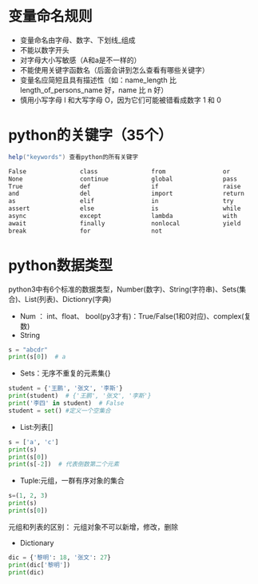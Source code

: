 # 变量命名规则
- 变量命名由字母、数字、下划线_组成
- 不能以数字开头
- 对字母大小写敏感（A和a是不一样的）
- 不能使用关键字函数名（后面会讲到怎么查看有哪些关键字）
- 变量名应简短且具有描述性（如：name_length 比 length_of_persons_name 好，name 比 n 好）
- 慎用小写字母 l 和大写字母 O，因为它们可能被错看成数字 1 和 0

# python的关键字（35个）
```java
help("keywords") 查看python的所有关键字
```
```xml
False               class               from                or
None                continue            global              pass
True                def                 if                  raise
and                 del                 import              return
as                  elif                in                  try
assert              else                is                  while
async               except              lambda              with
await               finally             nonlocal            yield
break               for                 not       
```
#  python数据类型

python3中有6个标准的数据类型，Number(数字)、String(字符串)、Sets(集合)、List(列表)、Dictionry(字典)

- Num ：
int、float、
bool(py3才有)：True/False(1和0对应)、complex(复数)
- String
```python
s = "abcdr"
print(s[0])  # a
```
- Sets：无序不重复的元素集{}
```python
student = {'王鹏', '张文', '李斯'}
print(student)  # {'王鹏', '张文', '李斯'}
print('李四' in student)  # False
student = set() #定义一个空集合
```
 - List:列表[]
 ```python
s = ['a', 'c']
print(s)
print(s[0])
print(s[-2])  # 代表倒数第二个元素
```
         
- Tuple:元组，一群有序对象的集合
```python
s=(1, 2, 3)
print(s)
print(s[0])
```
元组和列表的区别：
元组对象不可以新增，修改，删除
- Dictionary
```python
dic = {'黎明': 18, '张文': 27}
print(dic['黎明'])
print(dic)
```